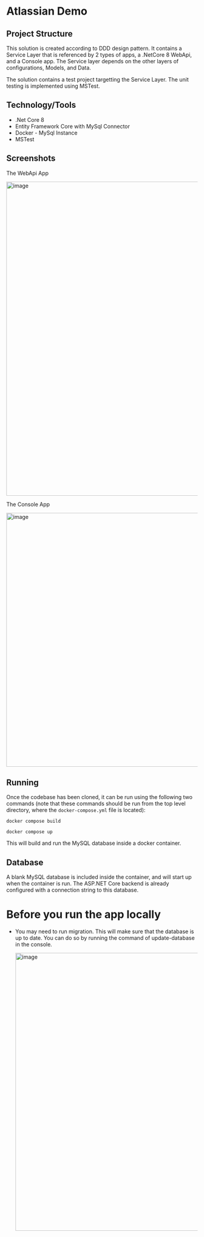 # Atlassian Demo

## Project Structure

This solution is created according to DDD design pattern. It contains a Service Layer that is referenced by 2 types of apps, a .NetCore 8 WebApi, and a Console app.
The Service layer depends on the other layers of configurations, Models, and Data.

The solution contains a test project targetting the Service Layer. The unit testing is implemented using MSTest.

## Technology/Tools
- .Net Core 8
- Entity Framework Core with MySql Connector
- Docker - MySql Instance
- MSTest

## Screenshots
The WebApi App

<img width="825" alt="image" src="https://github.com/user-attachments/assets/80f44286-8c36-46d3-8e93-0d7ea851870b" />


The Console App

<img width="667" alt="image" src="https://github.com/user-attachments/assets/14558d52-dc07-4688-9121-9e396bb6d5e6" />

## Running

Once the codebase has been cloned, it can be run using the following two commands (note that these commands should be run from the top level directory, where the `docker-compose.yml` file is located):

`docker compose build`

`docker compose up`

This will build and run the MySQL database inside a docker container.

## Database

A blank MySQL database is included inside the container, and will start up when the container is run. The ASP.NET Core backend is already configured with a connection string to this database.


# Before you run the app locally
- You may need to run migration. This will make sure that the database is up to date. You can do so by running the command of update-database in the console.
  
  <img width="730" alt="image" src="https://github.com/user-attachments/assets/95e1568b-afc1-4982-9f84-8e4348e28295" />


